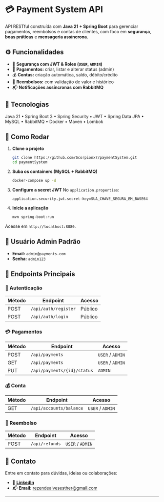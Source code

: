 # 💳 Payment System API

API RESTful construída com **Java 21 + Spring Boot** para gerenciar pagamentos, reembolsos e contas de clientes, com foco em **segurança**, **boas práticas** e **mensageria assíncrona**.

## ⚙️ Funcionalidades

* 🔐 **Segurança com JWT & Roles (`USER`, `ADMIN`)**
* 💸 **Pagamentos:** criar, listar e alterar status (admin)
* 💰 **Contas:** criação automática, saldo, débito/crédito
* 🔁 **Reembolsos:** com validação de valor e histórico
* 📬 **Notificações assíncronas com RabbitMQ**

## 🧰 Tecnologias

Java 21 • Spring Boot 3 • Spring Security • JWT • Spring Data JPA • MySQL • RabbitMQ • Docker • Maven • Lombok

## 🚀 Como Rodar

1. **Clone o projeto**

   ```bash
   git clone https://github.com/Scorpionx7/paymentSystem.git
   cd paymentSystem
   ```

2. **Suba os containers (MySQL + RabbitMQ)**

   ```bash
   docker-compose up -d
   ```

3. **Configure a secret JWT**
   No `application.properties`:

   ```properties
   application.security.jwt.secret-key=SUA_CHAVE_SEGURA_EM_BASE64
   ```

4. **Inicie a aplicação**

   ```bash
   mvn spring-boot:run
   ```

Acesse em `http://localhost:8080`.

## 👤 Usuário Admin Padrão

* **Email:** `admin@payments.com`
* **Senha:** `admin123`

## 📡 Endpoints Principais

### 🔐 Autenticação

| Método | Endpoint             | Acesso  |
| ------ | -------------------- | ------- |
| POST   | `/api/auth/register` | Público |
| POST   | `/api/auth/login`    | Público |

### 💳 Pagamentos

| Método | Endpoint                    | Acesso           |
| ------ | --------------------------- | ---------------- |
| POST   | `/api/payments`             | `USER` / `ADMIN` |
| GET    | `/api/payments`             | `USER` / `ADMIN` |
| PUT    | `/api/payments/{id}/status` | `ADMIN`          |

### 💰 Conta

| Método | Endpoint                | Acesso           |
| ------ | ----------------------- | ---------------- |
| GET    | `/api/accounts/balance` | `USER` / `ADMIN` |

### 🔁 Reembolso

| Método | Endpoint       | Acesso           |
| ------ | -------------- | ---------------- |
| POST   | `/api/refunds` | `USER` / `ADMIN` |

## 📧 Contato

Entre em contato para dúvidas, ideias ou colaborações:

* 🔗 [**LinkedIn**](https://www.linkedin.com/in/estherrezende/)
* 📬 **Email:** [rezendealvesesther@gmail.com](mailto:rezendealvesesther@gmail.com)

---
